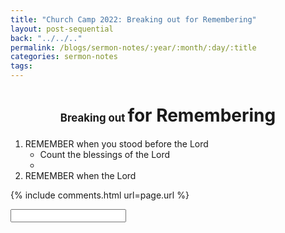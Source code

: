 ```yaml
---
title: "Church Camp 2022: Breaking out for Remembering"
layout: post-sequential
back: "../../.."
permalink: /blogs/sermon-notes/:year/:month/:day/:title
categories: sermon-notes
tags: 
---
```


<style>
    h1#sn1, h4#sn4{
        text-align: center;
    }
</style>

<h1 id="sn1"><span style="font-size:60%;">Breaking out </span> for Remembering</h1>

<h4 id="sn4"><span class="timestamp"></span></h4>

1. REMEMBER when you stood before the Lord
    * Count the blessings of the Lord
    * 
2. REMEMBER when the Lord 



<!--
<span class='disable-selection' ondblclick="this.innerHTML=''">&lt;<b>REDACTED</b>&gt;</span>
-->
{% include comments.html url=page.url %}

<input id="password-input" type="password" class="text-secret" onkeyup="unlock()" autocomplete="off">

<span class="disable-selection" id="truth" style="display:none;"><br><span style="font-size:120%;">Sunday</span><br> <br><br><span style="font-size:120%;">Cell Group</span><br> </span>
